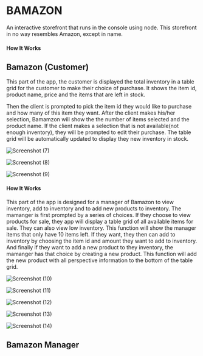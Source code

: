 # BAMAZON

An interactive storefront that runs in the console using node. This storefront in no way resembles Amazon, except in name.

#### How It Works

 ## Bamazon (Customer) 

 This part of the app, the customer is displayed the total inventory in a table grid for the customer to make their choice of purchase.  It shows the item id, product name, price and the items that are left in stock.

 Then the client is prompted to pick the item id they would like to purchase and how many of this item they want.  After the client makes his/her selection, Bamamzon will show the the number of items selected and the product name. If the client makes a selection that is not available(not enough inventory), they will be prompted to edit their purchase.  The table grid will be automatically updated to display they new inventory in stock.
 
 ![Screenshot (7)](https://user-images.githubusercontent.com/54869284/69504289-83d57b00-0eef-11ea-9c02-4bfb91400112.png)
 
![Screenshot (8)](https://user-images.githubusercontent.com/54869284/69504355-02321d00-0ef0-11ea-84ac-d292a380be26.png)

![Screenshot (9)](https://user-images.githubusercontent.com/54869284/69504358-0b22ee80-0ef0-11ea-8d8b-8297dc6cfae1.png)


 #### How It Works

 This part of the app is designed for a manager of Bamazon to view inventory, add to inventory and to add new products to inventory.  The mamanger is first prompted by a series of choices.  If they choose to view products for sale, they app will display a table grid of all available items for sale.  They can also view low inventory.  This function will show the manager items that only have 10 items left.  If they want, they then can add to inventory by choosing the item id and amount they want to add to inventory.  And finally if they want to add a new product to they inventory, the mamanger has that choice by creating a new product.  This function will add the new product with all perspective information to the bottom of the table grid. 
 
 ![Screenshot (10)](https://user-images.githubusercontent.com/54869284/69504364-19710a80-0ef0-11ea-9ac4-cc3a443b143b.png)
 
![Screenshot (11)](https://user-images.githubusercontent.com/54869284/69504370-1c6bfb00-0ef0-11ea-9511-280d72ee3ff1.png)

![Screenshot (12)](https://user-images.githubusercontent.com/54869284/69504373-1ece5500-0ef0-11ea-96e9-5cf99dbca75a.png)

![Screenshot (13)](https://user-images.githubusercontent.com/54869284/69504374-20981880-0ef0-11ea-96a1-e7583e43c054.png)

![Screenshot (14)](https://user-images.githubusercontent.com/54869284/69504379-24c43600-0ef0-11ea-91ca-c3e2aa1a46f6.png)

 ## Bamazon Manager











